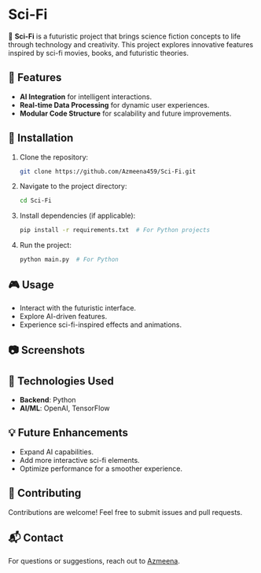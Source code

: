 # Sci-Fi

🚀 **Sci-Fi** is a futuristic project that brings science fiction concepts to life through technology and creativity. This project explores innovative features inspired by sci-fi movies, books, and futuristic theories.

## 🌟 Features
- **AI Integration** for intelligent interactions.
- **Real-time Data Processing** for dynamic user experiences.
- **Modular Code Structure** for scalability and future improvements.

## 📌 Installation

1. Clone the repository:
   ```sh
   git clone https://github.com/Azmeena459/Sci-Fi.git
   ```
2. Navigate to the project directory:
   ```sh
   cd Sci-Fi
   ```
3. Install dependencies (if applicable):
   ```sh
   pip install -r requirements.txt  # For Python projects
   ```
4. Run the project:
   ```sh
   python main.py  # For Python
   ```

## 🎮 Usage
- Interact with the futuristic interface.
- Explore AI-driven features.
- Experience sci-fi-inspired effects and animations.

## 📷 Screenshots


## 🔧 Technologies Used
- **Backend**: Python
- **AI/ML**: OpenAI, TensorFlow

## 💡 Future Enhancements
- Expand AI capabilities.
- Add more interactive sci-fi elements.
- Optimize performance for a smoother experience.

## 🤝 Contributing
Contributions are welcome! Feel free to submit issues and pull requests.


## 📬 Contact
For questions or suggestions, reach out to [Azmeena](https://github.com/Azmeena459).
